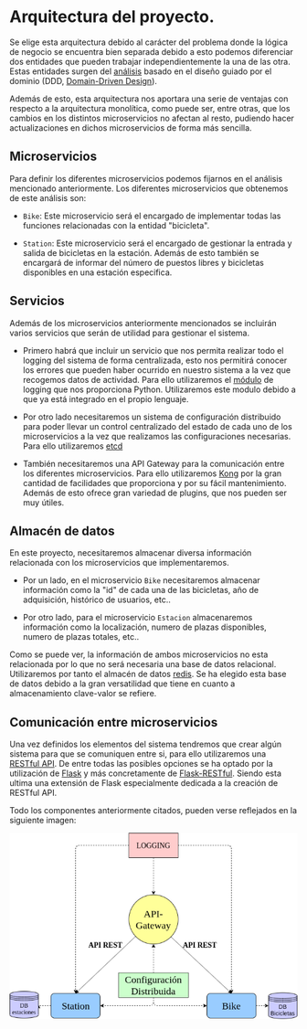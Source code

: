 # Arquitectura del proyecto.

Se elige esta arquitectura debido al carácter del problema donde la lógica de negocio se encuentra bien separada debido a esto podemos diferenciar dos entidades que pueden trabajar independientemente la una de las otra. Estas entidades surgen del [análisis](https://github.com/FernandoRoldan93/CC-Project/blob/master/doc/DDD_analisis.md) basado en el diseño guiado por el dominio (DDD, [Domain-Driven Design](https://en.wikipedia.org/wiki/Domain-driven_design)).

Además de esto, esta arquitectura nos aportara una serie de ventajas con respecto a la arquitectura monolítica, como puede ser, entre otras, que los cambios en los distintos microservicios no afectan al resto, pudiendo hacer actualizaciones en dichos microservicios de forma más sencilla.

## Microservicios
Para definir los diferentes microservicios podemos fijarnos en el análisis mencionado anteriormente. Los diferentes microservicios que obtenemos de este análisis son:

* `Bike`: Este microservicio será el encargado de implementar todas las funciones relacionadas con la entidad "bicicleta".

* `Station`: Este microservicio será el encargado de gestionar la entrada y salida de bicicletas en la estación. Además de esto también se encargará de informar del número de puestos libres y bicicletas disponibles en una estación especifica.

## Servicios
Además de los microservicios anteriormente mencionados se incluirán varios servicios que serán de utilidad para gestionar el sistema.

* Primero habrá que incluir un servicio que nos permita realizar todo el logging del sistema de forma centralizada, esto nos permitirá conocer los errores que pueden haber ocurrido en nuestro sistema a la vez que recogemos datos de actividad. Para ello utilizaremos el [módulo](https://realpython.com/python-logging/#the-logging-module) de logging que nos proporciona Python. Utilizaremos este modulo debido a que ya está integrado en el propio lenguaje.

* Por otro lado necesitaremos un sistema de configuración distribuido para poder llevar un control centralizado del estado de cada uno de los microservicios a la vez que realizamos las configuraciones necesarias. Para ello utilizaremos [etcd](https://etcd.io/)

* También necesitaremos una API Gateway para la comunicación entre los diferentes microservicios. Para ello utilizaremos [Kong](https://konghq.com/kong/) por la gran cantidad de facilidades que proporciona y por su fácil mantenimiento. Además de esto ofrece gran variedad de plugins, que nos pueden ser muy útiles.


## Almacén de datos

En este proyecto, necesitaremos almacenar diversa información relacionada con los microservicios que implementaremos.

* Por un lado, en el microservicio `Bike` necesitaremos almacenar información como la "id" de cada una de las bicicletas, año de adquisición, histórico de usuarios, etc..

* Por otro lado, para el microservicio `Estacion` almacenaremos información como la localización, numero de plazas disponibles, numero de plazas totales, etc..

Como se puede ver, la información de ambos microservicios no esta relacionada por lo que no será necesaria una base de datos relacional. Utilizaremos por tanto el almacén de datos [redis](https://redis.io/). Se ha elegido esta base de datos debido a la gran versatilidad que tiene en cuanto a almacenamiento clave-valor se refiere.

## Comunicación entre microservicios

Una vez definidos los elementos del sistema tendremos que crear algún sistema para que se comuniquen entre si, para ello utilizaremos una [RESTful API](https://searchapparchitecture.techtarget.com/definition/RESTful-API). De entre todas las posibles opciones se ha optado por la utilización de [Flask](https://www.palletsprojects.com/p/flask/) y más concretamente de [Flask-RESTful](https://flask-restful.readthedocs.io/en/latest/). Siendo esta ultima una extensión de Flask especialmente dedicada a la creación de RESTful API.

Todo los componentes anteriormente citados, pueden verse reflejados en la siguiente imagen:

![](img/Diagrama_arquitectura.png "Arquitectura del proyecto")
